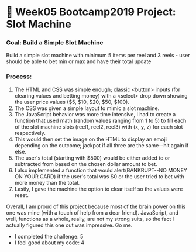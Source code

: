 # 🎰 Week05 Bootcamp2019 Project: Slot Machine

### Goal: Build a Simple Slot Machine

<p>Build a simple slot machine with minimum 5 items per reel and 3 reels - user should be able to bet min or max and have their total update</p>

### Process:

<ol>
  <li>The HTML and CSS was simple enough; classic &lt;button&gt; inputs (for clearing values and betting money) with a &lt;select&gt; drop down showing the user price values ($5, $10, $20, $50, $100).</li>
  <li>The CSS was given a simple layout to mimic a slot machine.</li>
  <li>The JavaScript behavior was more time intensive, I had to create a function that used math (random values ranging from 1 to 5) to fill each of the slot machine slots (reel1, reel2, reel3) with (x, y, z) for each slot respectively.</li>  
  <li>This would then set the image on the HTML to display an emoji depending on the outcome; jackpot if all three are the same--hit again if else.</li>
  <li>The user's total (starting with $500) would be either added to or subtracted from based on the chosen dollar amount to bet.</li>
  <li>I also implemented a function that would alert(BANKRUPT--NO MONEY ON YOUR CARD) if the user's total was $0 or the user tried to bet with more money than the total.
  <li>Lastly, I gave the machine the option to clear itself so the values were reset.</li>
</ol>

<p>Overall, I am proud of this project because most of the brain power on this one was mine (with a touch of help from a dear friend).  JavaScript,  and well, functions as a whole, really, are not my strong suits, so the fact I actually figured this one out was impressive.  Go me.</p>
<ul>
  <li>I completed the challenge: 5</li>
  <li>I feel good about my code: 4</li>
</ul>
